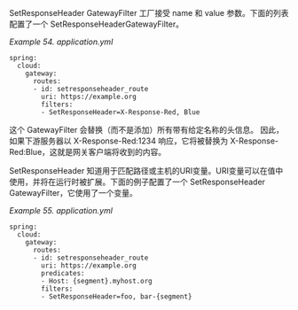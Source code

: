 SetResponseHeader GatewayFilter 工厂接受 name 和 value 参数。下面的列表配置了一个 SetResponseHeaderGatewayFilter。

_Example 54. application.yml_

```plain
spring:
  cloud:
    gateway:
      routes:
      - id: setresponseheader_route
        uri: https://example.org
        filters:
        - SetResponseHeader=X-Response-Red, Blue
```



这个 GatewayFilter 会替换（而不是添加）所有带有给定名称的头信息。 因此，如果下游服务器以 X-Response-Red:1234 响应，它将被替换为 X-Response-Red:Blue，这就是网关客户端将收到的内容。

SetResponseHeader 知道用于匹配路径或主机的URI变量。URI变量可以在值中使用，并将在运行时被扩展。下面的例子配置了一个 SetResponseHeader GatewayFilter，它使用了一个变量。

_Example 55. application.yml_

```plain
spring:
  cloud:
    gateway:
      routes:
      - id: setresponseheader_route
        uri: https://example.org
        predicates:
        - Host: {segment}.myhost.org
        filters:
        - SetResponseHeader=foo, bar-{segment}
```



  


